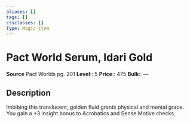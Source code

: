 ```yaml
---
aliases: []
tags: []
cssclasses: []
Type: Magic Item
---
```


# Pact World Serum, Idari Gold

**Source** Pact Worlds pg. 201
**Level**:: 5
**Price**:: 475
**Bulk**:: —

## Description

Imbibing this translucent, golden fluid grants physical and mental grace. You gain a +3 insight bonus to Acrobatics and Sense Motive checks.
